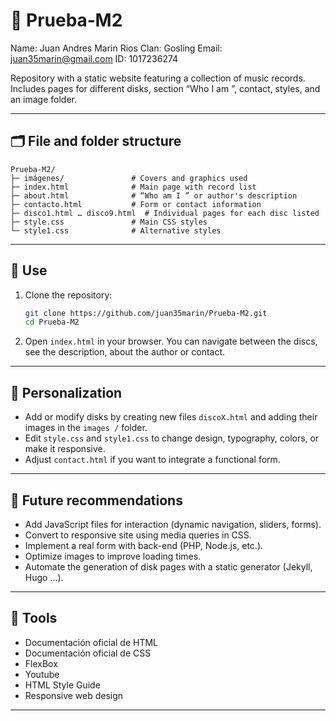 # 🎵 Prueba‑M2

Name: Juan Andres Marin Rios 
Clan: Gosling 
Email: juan35marin@gmail.com
ID: 1017236274

Repository with a static website featuring a collection of music records. Includes pages for different disks, section “Who I am ”, contact, styles, and an image folder.

---

## 🗂️ File and folder structure

```
Prueba‑M2/
├─ imágenes/               # Covers and graphics used
├─ index.html              # Main page with record list
├─ about.html              # “Who am I ” or author's description
├─ contacto.html           # Form or contact information
├─ disco1.html … disco9.html  # Individual pages for each disc listed
├─ style.css               # Main CSS styles
└─ style1.css              # Alternative styles
```

---

## 🚀 Use

1. Clone the repository:
   ```bash
   git clone https://github.com/juan35marin/Prueba-M2.git
   cd Prueba-M2
   ```
2. Open `index.html` in your browser. You can navigate between the discs, see the description, about the author or contact.

---

## 🎨 Personalization

- Add or modify disks by creating new files `discoX.html` and adding their images in the `images /` folder.
- Edit `style.css` and `style1.css` to change design, typography, colors, or make it responsive.
- Adjust `contact.html` if you want to integrate a functional form.

---

## 📌 Future recommendations

- Add JavaScript files for interaction (dynamic navigation, sliders, forms).
- Convert to responsive site using media queries in CSS.
- Implement a real form with back-end (PHP, Node.js, etc.).
- Optimize images to improve loading times.
- Automate the generation of disk pages with a static generator (Jekyll, Hugo ...).

---

## 📌 Tools

- Documentación oficial de HTML
- Documentación oficial de CSS
- FlexBox
- Youtube
- HTML Style Guide
- Responsive web design

---

